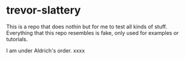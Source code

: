 # trevor-slattery

This is a repo that does nothin but for me to test all kinds of stuff.
Everything that this repo resembles is fake, only used for examples or tutorials.

I am under Aldrich's order.
xxxx
